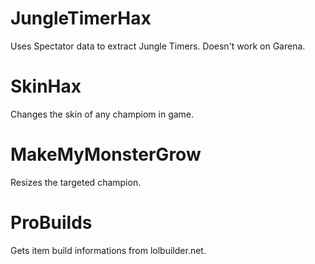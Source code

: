JungleTimerHax
=======
Uses Spectator data to extract Jungle Timers. Doesn't work on Garena.


SkinHax
=======
Changes the skin of any champiom in game.


MakeMyMonsterGrow
=======
Resizes the targeted champion.

ProBuilds
=======
Gets item build informations from lolbuilder.net.
